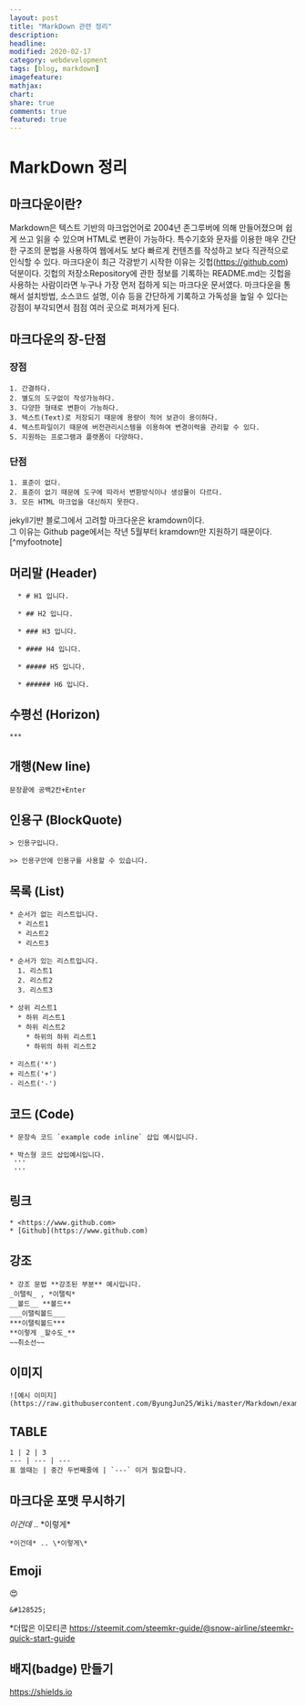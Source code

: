 ```yaml
---
layout: post
title: "MarkDown 관련 정리"
description:
headline:
modified: 2020-02-17
category: webdevelopment
tags: [blog, markdown]
imagefeature:
mathjax:
chart:
share: true
comments: true
featured: true
---
```


# MarkDown 정리

## 마크다운이란?

Markdown은 텍스트 기반의 마크업언어로 2004년 존그루버에 의해 만들어졌으며 쉽게 쓰고 읽을 수 있으며 HTML로 변환이 가능하다. 특수기호와 문자를 이용한 매우 간단한 구조의 문법을 사용하여 웹에서도 보다 빠르게 컨텐츠를 작성하고 보다 직관적으로 인식할 수 있다. 마크다운이 최근 각광받기 시작한 이유는 깃헙(https://github.com) 덕분이다. 깃헙의 저장소Repository에 관한 정보를 기록하는 README.md는 깃헙을 사용하는 사람이라면 누구나 가장 먼저 접하게 되는 마크다운 문서였다. 마크다운을 통해서 설치방법, 소스코드 설명, 이슈 등을 간단하게 기록하고 가독성을 높일 수 있다는 강점이 부각되면서 점점 여러 곳으로 퍼져가게 된다.

## 마크다운의 장-단점

### 장점

```
1. 간결하다.
2. 별도의 도구없이 작성가능하다.
3. 다양한 형태로 변환이 가능하다.
3. 텍스트(Text)로 저장되기 때문에 용량이 적어 보관이 용이하다.
4. 텍스트파일이기 때문에 버전관리시스템을 이용하여 변경이력을 관리할 수 있다.
5. 지원하는 프로그램과 플랫폼이 다양하다.
```

### 단점

```
1. 표준이 없다.
2. 표준이 없기 때문에 도구에 따라서 변환방식이나 생성물이 다르다.
3. 모든 HTML 마크업을 대신하지 못한다.
```

jekyll기반 블로그에서 고려할 마크다운은 kramdown이다.  
그 이유는 Github page에서는 작년 5월부터 kramdown만 지원하기 때문이다. [\^myfootnote]

## 머리말 (Header)

```
  * # H1 입니다.

  * ## H2 입니다.

  * ### H3 입니다.

  * #### H4 입니다.

  * ##### H5 입니다.

  * ###### H6 입니다.
```

## 수평선 (Horizon)

```
***
```

## 개행(New line)

```
문장끝에 공백2칸+Enter
```

## 인용구 (BlockQuote)

```
> 인용구입니다.

>> 인용구안에 인용구를 사용할 수 있습니다.
```

## 목록 (List)

```
* 순서가 없는 리스트입니다.
  * 리스트1
  * 리스트2
  * 리스트3

* 순서가 있는 리스트입니다.
  1. 리스트1
  2. 리스트2
  3. 리스트3

* 상위 리스트1
  * 하위 리스트1
  * 하위 리스트2
    * 하위의 하위 리스트1
    * 하위의 하위 리스트2

* 리스트('*')
+ 리스트('+')
- 리스트('-')
```

## 코드 (Code)

```
* 문장속 코드 `example code inline` 삽입 예시입니다.

* 박스형 코드 삽입예시입니다.
 '''
 '''

```

## 링크

```
* <https://www.github.com>
* [Github](https://www.github.com)
```

## 강조

```
* 강조 문법 **강조된 부분** 예시입니다.
_이탤릭_ , *이탤릭*
__볼드__ **볼드**
___이탤릭볼드___
***이탤릭볼드***
**이렇게 _할수도_**
~~취소선~~
```

## 이미지

```
![예시 이미지](https://raw.githubusercontent.com/ByungJun25/Wiki/master/Markdown/example_image.jpg)
```

## TABLE

```
1 | 2 | 3
--- | --- | ---
표 쓸때는 | 중간 두번째줄에 | `---` 이거 필요합니다.
```

## 마크다운 포맷 무시하기

_이건데_ .. \*이렇게\*

```
*이건데* .. \*이렇게\*
```

## Emoji

&#128525;

```
&#128525;
```

\*더많은 이모티콘 https://steemit.com/steemkr-guide/@snow-airline/steemkr-quick-start-guide

## 배지(badge) 만들기

<https://shields.io>
